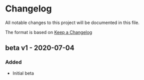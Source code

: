 # Changelog

All notable changes to this project will be documented in this file.

The format is based on [Keep a Changelog](https://keepachangelog.com/en/1.0.0/)

## beta v1 - 2020-07-04
### Added
- Initial beta
